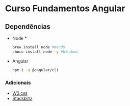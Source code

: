 # Curso Fundamentos Angular

## Dependências

- Node *
  ```sh
  brew install node #macOS
  choco install node -y #Windows
  ```
- Angular
  ```sh
  npm i -g @angular/cli
  ```

### Adicionais

- [W3.css](https://www.w3schools.com/w3css/)
- [Stackblitz](https://stackblitz.com)
